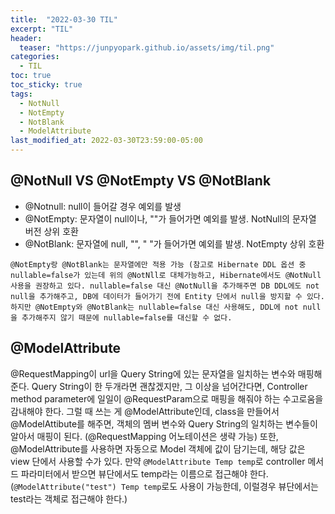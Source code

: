 ```yaml
---
title:  "2022-03-30 TIL"
excerpt: "TIL"
header:
  teaser: "https://junpyopark.github.io/assets/img/til.png"
categories:
  - TIL
toc: true
toc_sticky: true
tags: 
  - NotNull
  - NotEmpty
  - NotBlank
  - ModelAttribute
last_modified_at: 2022-03-30T23:59:00-05:00
---
```


## @NotNull VS @NotEmpty VS @NotBlank
* @Notnull: null이 들어갈 경우 예외를 발생
* @NotEmpty: 문자열이 null이나, ""가 들어가면 예외를 발생. NotNull의 문자열 버전 상위 호환
* @NotBlank: 문자열에 null, "", " "가 들어가면 예외를 발생. NotEmpty 상위 호환

`@NotEmpty랑 @NotBlank는 문자열에만 적용 가능
(참고로 Hibernate DDL 옵션 중 nullable=false가 있는데 위의 @NotNll로 대체가능하고, Hibernate에서도 @NotNull 사용을 권장하고 있다. nullable=false 대신 @NotNull을 추가해주면 DB DDL에도 not null을 추가해주고, DB에 데이터가 들어가기 전에 Entity 단에서 null을 방지할 수 있다. 하지만 @NotEmpty와 @NotBlank는 nullable=false 대신 사용해도, DDL에 not null을 추가해주지 않기 때문에 nullable=false를 대신할 수 없다.`

## @ModelAttribute
@RequestMapping이 url을 Query String에 있는 문자열을 일치하는 변수와 매핑해준다. Query String이 한 두개라면 괜찮겠지만, 그 이상을 넘어간다면, Controller method parameter에 일일이 @RequestParam으로 매핑을 해줘야 하는 수고로움을 감내해야 한다. 그럴 때 쓰는 게 @ModelAttribute인데, class을 만들어서 @ModelAttibute를 해주면, 객체의 멤버 변수와 Query String의 일치하는 변수들이 알아서 매핑이 된다. (@RequestMapping 어노테이션은 생략 가능) 또한, @ModelAttribute를 사용하면 자동으로 Model 객체에 값이 담기는데, 해당 값은 view 단에서 사용할 수가 있다. 만약 `@ModelAttribute Temp temp`로 controller 메서드 파라미터에서 받으면 뷰단에서도 temp라는 이름으로 접근해야 한다. (`@ModelAttribute("test") Temp temp`로도 사용이 가능한데, 이럴경우 뷰단에서는 test라는 객체로 접근해야 한다.)
